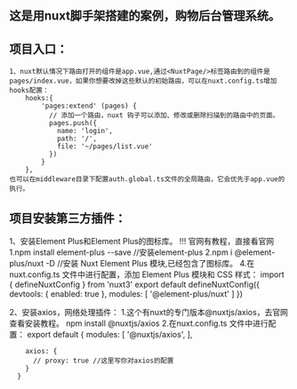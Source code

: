 ## 这是用nuxt脚手架搭建的案例，购物后台管理系统。

## 项目入口：
    1、nuxt默认情况下路由打开的组件是app.vue,通过<NuxtPage/>标签路由到的组件是pages/index.vue，如果你想要改掉这些默认的初始路由，可以在nuxt.config.ts增加hooks配置：
        hooks:{
            'pages:extend' (pages) {
              // 添加一个路由，nuxt 钩子可以添加、修改或删除扫描到的路由中的页面。
              pages.push({
                name: 'login',
                path: '/',
                file: '~/pages/list.vue'
              })
            }
        },
    也可以在middleware目录下配置auth.global.ts文件的全局路由，它会优先于app.vue的执行。

## 项目安装第三方插件：
  1、安装Element Plus和Element Plus的图标库。
        !!! 官网有教程，直接看官网
        1.npm install element-plus --save     //安装element-plus
        2.npm i @element-plus/nuxt -D    //安装 Nuxt Element Plus 模块,已经包含了图标库。
        4.在 nuxt.config.ts 文件中进行配置，添加 Element Plus 模块和 CSS 样式：
            import { defineNuxtConfig } from 'nuxt3'
            export default defineNuxtConfig({
                devtools: { enabled: true },
                modules: [
                    '@element-plus/nuxt'
                ]
            })
  
  2、安装axios，网络处理插件：
    1.这个有nuxt的专门版本@nuxtjs/axios，去官网查看安装教程。
      npm install @nuxtjs/axios
    2.在nuxt.config.ts 文件中进行配置：
      export default {
        modules: [
          '@nuxtjs/axios',
        ],      

        axios: {
          // proxy: true //这里写你对axios的配置
        }
      }

